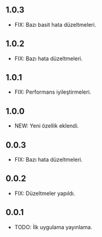 ## 1.0.3
* FIX: Bazı basit hata düzeltmeleri.
## 1.0.2

* FIX: Bazı hata düzeltmeleri.

## 1.0.1

* FIX: Performans iyileştirmeleri.

## 1.0.0

* NEW: Yeni özellik eklendi.

## 0.0.3

* FIX: Bazı hata düzeltmeleri.

## 0.0.2

* FIX: Düzeltmeler yapıldı.

## 0.0.1

* TODO: İlk uygulama yayınlama.
